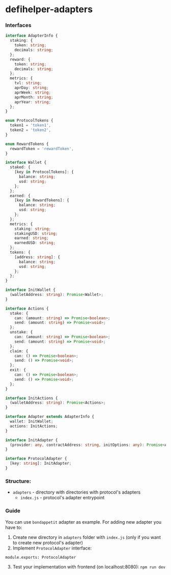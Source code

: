 # defihelper-adapters

### Interfaces

```typescript
interface AdapterInfo {
  staking: {
    token: string;
    decimals: string;
  };
  reward: {
    token: string;
    decimals: string;
  };
  metrics: {
    tvl: string;
    aprDay: string;
    aprWeek: string;
    aprMonth: string;
    aprYear: string;
  };
}

enum ProtocolTokens {
  token1 = 'token1',
  token2 = 'token2',
}

enum RewardTokens {
  rewardToken = 'rewardToken',
}

interface Wallet {
  staked: {
    [key in ProtocolTokens]: {
      balance: string;
      usd: string;
    };
  };
  earned: {
    [key in RewardTokens]: {
      balance: string;
      usd: string;
    };
  };
  metrics: {
    staking: string;
    stakingUSD: string;
    earned: string;
    earnedUSD: string;
  };
  tokens: {
    [address: string]: {
      balance: string;
      usd: string;
    };
  };
}

interface InitWallet {
  (walletAddress: string): Promise<Wallet>;
}

interface Actions {
  stake: {
    can: (amount: string) => Promise<boolean>;
    send: (amount: string) => Promise<void>;
  };
  unstake: {
    can: (amount: string) => Promise<boolean>;
    send: (amount: string) => Promise<void>;
  };
  claim: {
    can: () => Promise<boolean>;
    send: () => Promise<void>;
  };
  exit: {
    can: () => Promise<boolean>;
    send: () => Promise<void>;
  };
}

interface InitActions {
  (walletAddress: string): Promise<Actions>;
}

interface Adapter extends AdapterInfo {
  wallet: InitWallet;
  actions: InitActions;
}

interface InitAdapter {
  (provider: any, contractAddress: string, initOptions: any): Promise<Adapter>;
}

interface ProtocolAdapter {
  [key: string]: InitAdapter;
}
```

### Structure:

- `adapters` - directory with directories with protocol's adapters
  - `index.js` - protocol's adapter entrypoint

### Guide

You can use `bondappetit` adapter as example.
For adding new adapter you have to:

1. Create new directory in `adapters` folder with `index.js` (only if you want to create
   new protocol's adapter)
2. Implement `ProtocolAdapter` interface:

```
module.exports: ProtocolAdapter
```

3. Test your implementation with frontend (on localhost:8080): `npm run dev`
